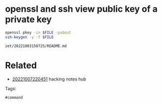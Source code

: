 # openssl and ssh view public key of a private key
```bash
openssl pkey -in $FILE -pubout
ssh-keygen -y -f $FILE
```

` zet/20221003150725/README.md `

# Related

- [20221007220451](/zet/20221007220451/README.md) hacking notes hub

Tags:

    #command
